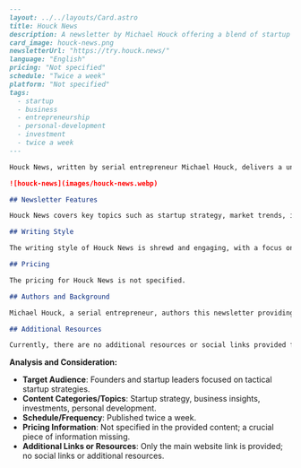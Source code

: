 ```markdown
---
layout: ../../layouts/Card.astro
title: Houck News
description: A newsletter by Michael Houck offering a blend of startup advice, industry analysis, and personal insights.
card_image: houck-news.png
newsletterUrl: "https://try.houck.news/"
language: "English"
pricing: "Not specified"
schedule: "Twice a week"
platform: "Not specified"
tags:
  - startup
  - business
  - entrepreneurship
  - personal-development
  - investment
  - twice a week
---

Houck News, written by serial entrepreneur Michael Houck, delivers a unique blend of startup advice, industry analysis, and personal insights. It aims to provide strategic advice and thought-provoking commentary, helping founders thrive in the broader startup ecosystem.

![houck-news](images/houck-news.webp)

## Newsletter Features

Houck News covers key topics such as startup strategy, market trends, investment insights, and personal development. This content is designed to offer profound, comprehensive insights and frameworks that are invaluable to founders and startup leaders.

## Writing Style

The writing style of Houck News is shrewd and engaging, with a focus on practical advice and big-picture thinking.

## Pricing

The pricing for Houck News is not specified.

## Authors and Background

Michael Houck, a serial entrepreneur, authors this newsletter providing insights and strategic advice valuable to founders and startup leaders.

## Additional Resources

Currently, there are no additional resources or social links provided for Houck News.
```

**Analysis and Consideration:**
- **Target Audience**: Founders and startup leaders focused on tactical startup strategies.
- **Content Categories/Topics**: Startup strategy, business insights, investments, personal development.
- **Schedule/Frequency**: Published twice a week.
- **Pricing Information**: Not specified in the provided content; a crucial piece of information missing.
- **Additional Links or Resources**: Only the main website link is provided; no social links or additional resources.
